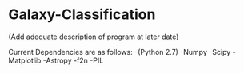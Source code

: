 Galaxy-Classification
=====================


(Add adequate description of program at later date)

Current Dependencies are as follows:
  -(Python 2.7)
  -Numpy
  -Scipy
  -Matplotlib 
  -Astropy 
  -f2n
    -PIL